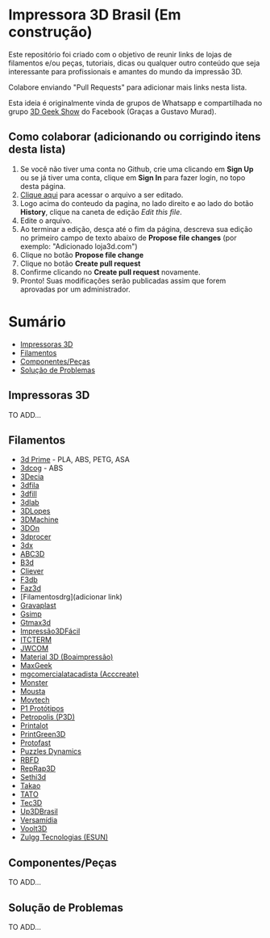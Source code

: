 # Impressora 3D Brasil (Em construção)

Este repositório foi criado com o objetivo de reunir links de lojas de filamentos e/ou peças, tutoriais, dicas ou qualquer outro conteúdo que seja interessante para profissionais e amantes do mundo da impressão 3D.

Colabore enviando "Pull Requests" para adicionar mais links nesta lista. 

Esta ideia é originalmente vinda de grupos de Whatsapp e compartilhada no grupo [3D Geek Show](https://www.facebook.com/groups/3DGeekShow) do Facebook (Graças a Gustavo Murad).

## Como colaborar (adicionando ou corrigindo itens desta lista)

1. Se você não tiver uma conta no Github, crie uma clicando em **Sign Up** ou se já tiver uma conta, clique em **Sign In** para fazer login, no topo desta página.
2. <a href="https://github.com/rafaelcruzpb/Impressora3DBrasil/blob/master/README.md" target="_blank">Clique aqui</a> para acessar o arquivo a ser editado.
3. Logo acima do conteudo da pagina, no lado direito e ao lado do botão **History**, clique na caneta de edição *Edit this file*.
4. Edite o arquivo.
5. Ao terminar a edição, desça até o fim da página, descreva sua edição no primeiro campo de texto abaixo de **Propose file changes** (por exemplo: "Adicionado loja3d.com")
6. Clique no botão **Propose file change**
7. Clique no botão **Create pull request**
8. Confirme clicando no **Create pull request** novamente.
9. Pronto! Suas modificações serão publicadas assim que forem aprovadas por um administrador.

Sumário
=================

   * [Impressoras 3D](#impressoras-3d)
   * [Filamentos](#filamentos)
   * [Componentes/Peças](#componentes/peças)
   * [Solução de Problemas](#solução-de-problemas)

## Impressoras 3D

TO ADD...


## Filamentos

  * [3d Prime](https://www.3dprime.com.br/) - PLA, ABS, PETG, ASA
  * [3dcog](http://www.3dcogloja.com.br/) - ABS
  * [3Decia](https://www.3decia.com.br/)
  * [3dfila](https://3dfila.com.br/)
  * [3dfill](http://3dfill.com.br/)
  * [3dlab](https://3dlab.com.br/)
  * [3DLopes](https://3dlopes.com/)
  * [3DMachine](https://3d-machine.lojaintegrada.com.br/)
  * [3DOn](http://www.3don.net.br/)
  * [3dprocer](https://3dprocer.com.br/)
  * [3dx](http://www.3dxfilamentos.com.br/)
  * [ABC3D](http://www.abc3d.com.br/)
  * [B3d](https://www.b3d.ind.br/)
  * [Cliever](https://www.cliever.com/)
  * [F3db](https://www.filamentos3dbrasil.com.br/)
  * [Faz3d](https://www.faz3d.com.br/)
  * [Filamentosdrg](adicionar link)
  * [Gravaplast](https://lista.mercadolivre.com.br/_CustId_193180928)
  * [Gsimp](http://gsimp.com.br/)
  * [Gtmax3d](https://www.gtmax3d.com.br/)
  * [Impressão3DFácil](http://www.impressao3dfacil.com.br/)
  * [ITCTERM](http://www.itcterm.com.br/impressao-3d/loja-virtual/)
  * [JWCOM](http://jwcom.mercadoshops.com.br/)
  * [Material 3D (Boaimpressão)](https://boaimpressao3d.com.br/produto-tag/filamentos-material-3d/)
  * [MaxGeek](http://www.maxgeek.com.br/)
  * [mgcomercialatacadista (Acccreate)](https://produto.mercadolivre.com.br/MLB-981769449-filamentos-para-impressora-3d-pla-175mm-marca-acccreate-_JM)
  * [Monster](https://loja.monster3d.tech/Home)
  * [Mousta](http://www.mousta.com.br/)
  * [Movtech](https://movtech.commercesuite.com.br/)
  * [P1 Protótipos](https://loja.p1prototipos.com.br/)
  * [Petropolis (P3D)](https://www.loja.p3d.inf.br/)
  * [Printalot](http://printalot.com.br/)
  * [PrintGreen3D](https://www.printgreen.com.br/)
  * [Protofast](https://protofast.mercadoshops.com.br/)
  * [Puzzles Dynamics](https://www.lojapuzzles.com.br/)
  * [RBFD](http://www.rbfd.com.br/loja/)
  * [RepRap3D](https://www.reprap3d.com.br/)
  * [Sethi3d](https://www.sethi3d.com.br/produtos-sethi3d_)
  * [Takao](https://lista.mercadolivre.com.br/_CustId_21890632)
  * [TATO](http://tato.ind.br/)
  * [Tec3D](https://www.tec3donline.com.br/)
  * [Up3DBrasil](https://www.up3dbrasil.com.br/)
  * [Versamídia](http://www.versamidia.com.br/)
  * [Voolt3D](https://www.voolt3d.com.br/)
  * [Zulgg Tecnologias (ESUN)](https://lista.mercadolivre.com.br/_CustId_240520377)

## Componentes/Peças

  TO ADD...


## Solução de Problemas

  TO ADD...





